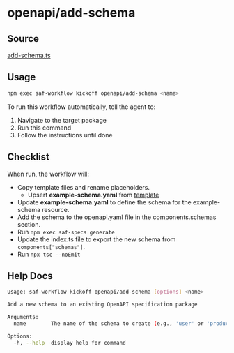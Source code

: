 # openapi/add-schema

## Source

[add-schema.ts](https://github.com/sderickson/saflib/blob/main/openapi/workflows/add-schema.ts)

## Usage

```bash
npm exec saf-workflow kickoff openapi/add-schema <name>
```

To run this workflow automatically, tell the agent to:

1. Navigate to the target package
2. Run this command
3. Follow the instructions until done

## Checklist

When run, the workflow will:

- Copy template files and rename placeholders.
  - Upsert **example-schema.yaml** from [template](https://github.com/sderickson/saflib/blob/main/openapi/workflows/templates/schemas/template-file.yaml)
- Update **example-schema.yaml** to define the schema for the example-schema resource.
- Add the schema to the openapi.yaml file in the components.schemas section.
- Run `npm exec saf-specs generate`
- Update the index.ts file to export the new schema from `components["schemas"]`.
- Run `npx tsc --noEmit`

## Help Docs

```bash
Usage: saf-workflow kickoff openapi/add-schema [options] <name>

Add a new schema to an existing OpenAPI specification package

Arguments:
  name        The name of the schema to create (e.g., 'user' or 'product')

Options:
  -h, --help  display help for command

```
